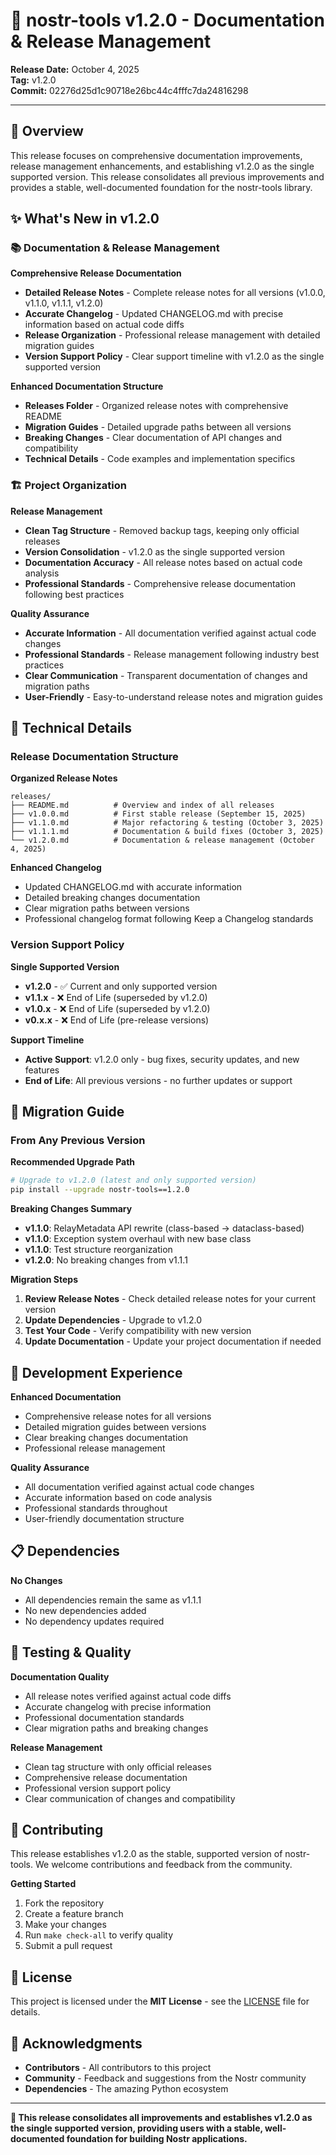 # 🎯 nostr-tools v1.2.0 - Documentation & Release Management

**Release Date:** October 4, 2025  
**Tag:** v1.2.0  
**Commit:** 02276d25d1c90718e26bc44c4fffc7da24816298

---

## 🚀 Overview

This release focuses on comprehensive documentation improvements, release management enhancements, and establishing v1.2.0 as the single supported version. This release consolidates all previous improvements and provides a stable, well-documented foundation for the nostr-tools library.

## ✨ What's New in v1.2.0

### 📚 Documentation & Release Management

**Comprehensive Release Documentation**
- **Detailed Release Notes** - Complete release notes for all versions (v1.0.0, v1.1.0, v1.1.1, v1.2.0)
- **Accurate Changelog** - Updated CHANGELOG.md with precise information based on actual code diffs
- **Release Organization** - Professional release management with detailed migration guides
- **Version Support Policy** - Clear support timeline with v1.2.0 as the single supported version

**Enhanced Documentation Structure**
- **Releases Folder** - Organized release notes with comprehensive README
- **Migration Guides** - Detailed upgrade paths between all versions
- **Breaking Changes** - Clear documentation of API changes and compatibility
- **Technical Details** - Code examples and implementation specifics

### 🏗️ Project Organization

**Release Management**
- **Clean Tag Structure** - Removed backup tags, keeping only official releases
- **Version Consolidation** - v1.2.0 as the single supported version
- **Documentation Accuracy** - All release notes based on actual code analysis
- **Professional Standards** - Comprehensive release documentation following best practices

**Quality Assurance**
- **Accurate Information** - All documentation verified against actual code changes
- **Professional Standards** - Release management following industry best practices
- **Clear Communication** - Transparent documentation of changes and migration paths
- **User-Friendly** - Easy-to-understand release notes and migration guides

## 🔧 Technical Details

### Release Documentation Structure

**Organized Release Notes**
```
releases/
├── README.md          # Overview and index of all releases
├── v1.0.0.md          # First stable release (September 15, 2025)
├── v1.1.0.md          # Major refactoring & testing (October 3, 2025)
├── v1.1.1.md          # Documentation & build fixes (October 3, 2025)
└── v1.2.0.md          # Documentation & release management (October 4, 2025)
```

**Enhanced Changelog**
- Updated CHANGELOG.md with accurate information
- Detailed breaking changes documentation
- Clear migration paths between versions
- Professional changelog format following Keep a Changelog standards

### Version Support Policy

**Single Supported Version**
- **v1.2.0** - ✅ Current and only supported version
- **v1.1.x** - ❌ End of Life (superseded by v1.2.0)
- **v1.0.x** - ❌ End of Life (superseded by v1.2.0)
- **v0.x.x** - ❌ End of Life (pre-release versions)

**Support Timeline**
- **Active Support**: v1.2.0 only - bug fixes, security updates, and new features
- **End of Life**: All previous versions - no further updates or support

## 🎯 Migration Guide

### From Any Previous Version

**Recommended Upgrade Path**
```bash
# Upgrade to v1.2.0 (latest and only supported version)
pip install --upgrade nostr-tools==1.2.0
```

**Breaking Changes Summary**
- **v1.1.0**: RelayMetadata API rewrite (class-based → dataclass-based)
- **v1.1.0**: Exception system overhaul with new base class
- **v1.1.0**: Test structure reorganization
- **v1.2.0**: No breaking changes from v1.1.1

**Migration Steps**
1. **Review Release Notes** - Check detailed release notes for your current version
2. **Update Dependencies** - Upgrade to v1.2.0
3. **Test Your Code** - Verify compatibility with new version
4. **Update Documentation** - Update your project documentation if needed

## 🚀 Development Experience

**Enhanced Documentation**
- Comprehensive release notes for all versions
- Detailed migration guides between versions
- Clear breaking changes documentation
- Professional release management

**Quality Assurance**
- All documentation verified against actual code changes
- Accurate information based on code analysis
- Professional standards throughout
- User-friendly documentation structure

## 📋 Dependencies

**No Changes**
- All dependencies remain the same as v1.1.1
- No new dependencies added
- No dependency updates required

## 🧪 Testing & Quality

**Documentation Quality**
- All release notes verified against actual code diffs
- Accurate changelog with precise information
- Professional documentation standards
- Clear migration paths and breaking changes

**Release Management**
- Clean tag structure with only official releases
- Comprehensive release documentation
- Professional version support policy
- Clear communication of changes and compatibility

## 🤝 Contributing

This release establishes v1.2.0 as the stable, supported version of nostr-tools. We welcome contributions and feedback from the community.

**Getting Started**
1. Fork the repository
2. Create a feature branch
3. Make your changes
4. Run `make check-all` to verify quality
5. Submit a pull request

## 📄 License

This project is licensed under the **MIT License** - see the [LICENSE](LICENSE) file for details.

## 🙏 Acknowledgments

- **Contributors** - All contributors to this project
- **Community** - Feedback and suggestions from the Nostr community
- **Dependencies** - The amazing Python ecosystem

---

**🎯 This release consolidates all improvements and establishes v1.2.0 as the single supported version, providing users with a stable, well-documented foundation for building Nostr applications.**
